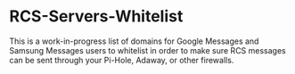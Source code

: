 # RCS-Servers-Whitelist
 This is a work-in-progress list of domains for Google Messages and Samsung Messages users to whitelist in order to make sure RCS messages can be sent through your Pi-Hole, Adaway, or other firewalls.
